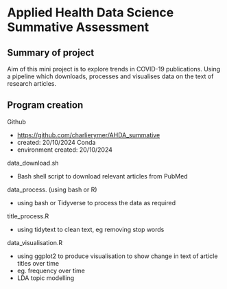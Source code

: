 

# Applied Health Data Science Summative Assessment

## Summary of project
Aim of this mini project is to explore trends in COVID-19 publications. 
Using a pipeline which downloads, processes and visualises data on the text of research articles. 


## Program creation
Github 
- https://github.com/charlierymer/AHDA_summative 
- created: 20/10/2024
Conda 
- environment created: 20/10/2024

data_download.sh
- Bash shell script to download relevant articles from PubMed

data_process. (using bash or R)
- using bash or Tidyverse to process the data as required

title_process.R
- using tidytext to clean text, eg removing stop words

data_visualisation.R
- using ggplot2 to produce visualisation to show change in text of article titles over time
- eg. frequency over time
- LDA topic modelling




